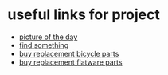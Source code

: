 # useful links for project

- [picture of the day](https://wwww.bing.com)
- [find something](https://www.google.com)
- [buy replacement bicycle parts](https://www.amazon.com)
- [buy replacement flatware parts](https://www.amazon.com)
